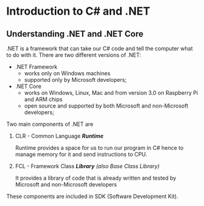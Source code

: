 # Introduction to C\# and .NET

## Understanding .NET and .NET Core

.NET is a framework that can take our C\# code and tell the computer what to do with it. There are two different versions of .NET:

* .NET Framework 
  * works only on Windows machines
  * supported only by Microsoft developers;
* .NET Core
  * works on Windows, Linux, Mac and from version 3.0 on Raspberry Pi and ARM chips
  * open source and supported by both Microsoft and non-Microsoft developers;

Two main components of .NET are

1. CLR - Common Language _**Runtime**_

   Runtime provides a space for us to run our program in C\# hence to manage memory for it and send instructions to CPU.

2. FCL - Framework Class _**Library**_ _\(also Base Class Library\)_

   It provides a library of code that is already written and tested by Microsoft and non-Microsoft developers

These components are included in SDK \(Software Development Kit\).

